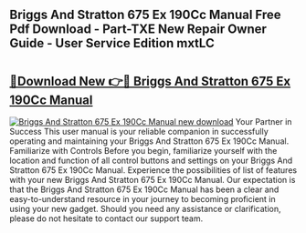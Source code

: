 ## Briggs And Stratton 675 Ex 190Cc Manual Free Pdf Download - Part-TXE New Repair Owner Guide - User Service Edition mxtLC

# <h2><a href="http://bc72027.oget.top/?id=Briggs+And+Stratton+675+Ex+190Cc+Manual">🔗Download New 👉🔴 Briggs And Stratton 675 Ex 190Cc Manual</a></h2>

[![Briggs And Stratton 675 Ex 190Cc Manual new download](https://i.imgur.com/5g1atiW.png)](http://bc72027.oget.top/?id=Briggs+And+Stratton+675+Ex+190Cc+Manual)
Your Partner in Success This user manual is your reliable companion in successfully operating and maintaining your Briggs And Stratton 675 Ex 190Cc Manual. Familiarize with Controls Before you begin, familiarize yourself with the location and function of all control buttons and settings on your Briggs And Stratton 675 Ex 190Cc Manual. Experience the possibilities of list of features with your new Briggs And Stratton 675 Ex 190Cc Manual. Our expectation is that the Briggs And Stratton 675 Ex 190Cc Manual has been a clear and easy-to-understand resource in your journey to becoming proficient in using your new gadget. Should you need any assistance or clarification, please do not hesitate to contact our support team.
